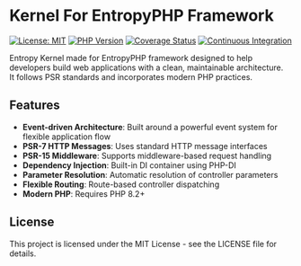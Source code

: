 # Kernel For EntropyPHP Framework

[![License: MIT](https://img.shields.io/badge/License-MIT-yellow.svg)](https://opensource.org/licenses/MIT)
[![PHP Version](https://img.shields.io/badge/php-%3E%3D8.2-blue.svg)](https://php.net)
[![Coverage Status](https://coveralls.io/repos/github/Entropyphp/kernel/badge.svg?branch=main)](https://coveralls.io/github/Entropyphp/kernel?branch=main)
[![Continuous Integration](https://github.com/Entropyphp/kernel/actions/workflows/ci.yml/badge.svg?branch=main)](https://github.com/Entropyphp/kernel/actions/workflows/ci.yml)

Entropy Kernel made for EntropyPHP framework designed to help developers build web applications with a clean, maintainable architecture.  
It follows PSR standards and incorporates modern PHP practices.

## Features

- **Event-driven Architecture**: Built around a powerful event system for flexible application flow
- **PSR-7 HTTP Messages**: Uses standard HTTP message interfaces
- **PSR-15 Middleware**: Supports middleware-based request handling
- **Dependency Injection**: Built-in DI container using PHP-DI
- **Parameter Resolution**: Automatic resolution of controller parameters
- **Flexible Routing**: Route-based controller dispatching
- **Modern PHP**: Requires PHP 8.2+

## License

This project is licensed under the MIT License - see the LICENSE file for details.
